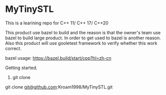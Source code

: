 # MyTinySTL
This is a learining repo for C++ 11/ C++ 17/ C++20

This product use bazel to build and the reason is that the owner's team use bazel to build large product.
In order to get used to bazel is another reason.
Also this product will use gooletest framework to verify whether this work correct.

bazel usage: https://bazel.build/start/cpp?hl=zh-cn 

Getting started.
1. git clone

git clone git@github.com:Kroam1998/MyTinySTL.git



